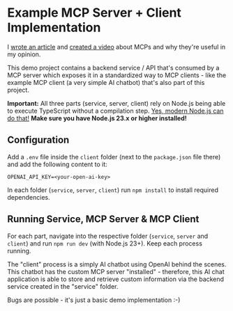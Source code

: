 # Example MCP Server + Client Implementation

I [wrote an article](https://maximilian-schwarzmueller.com/articles/whats-the-mcp-model-context-protocol-hype-all-about) and [created a video](https://youtu.be/sVC4DL2secQ) about MCPs and why they're useful in my opinion.

This demo project contains a backend service / API that's consumed by a MCP server which exposes it in a standardized way to MCP clients - like the example MCP client (a very simple AI chatbot) that's also part of this project.

**Important:** All three parts (service, server, client) rely on Node.js being able to execute TypeScript without a compilation step. [Yes, modern Node.js can do that!](https://maximilian-schwarzmueller.com/articles/modern-nodejs-can-do-that/#built-in-typescript-support) **Make sure you have Node.js 23.x or higher installed!**

## Configuration

Add a `.env` file inside the `client` folder (next to the `package.json` file there) and add the following content to it:

```
OPENAI_API_KEY=<your-open-ai-key>
```

In each folder (`service`, `server`, `client`) run `npm install` to install required dependencies.

## Running Service, MCP Server & MCP Client

For each part, navigate into the respective folder (`service`, `server` and `client`) and run `npm run dev` (with Node.js 23+). Keep each process running.

The "client" process is a simply AI chatbot using OpenAI behind the scenes. This chatbot has the custom MCP server "installed" - therefore, this AI chat application is able to store and retrieve custom information via the backend service created in the "service" folder.

Bugs are possible - it's just a basic demo implementation :-)